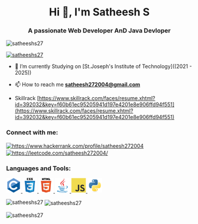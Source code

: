 <h1 align="center">Hi 👋, I'm Satheesh S</h1>
<h3 align="center">A passionate Web Developer AnD Java Devloper</h3>

<p align="left"> <img src="https://komarev.com/ghpvc/?username=satheeshs27&label=Profile%20views&color=0e75b6&style=flat" alt="satheeshs27" /> </p>

<p align="left"> <a href="https://github.com/ryo-ma/github-profile-trophy"><img src="https://github-profile-trophy.vercel.app/?username=satheeshs27" alt="satheeshs27" /></a> </p>

- 🔭 I’m currently Studying on [St.Joseph's Institute of Technology]((2021 - 2025))

- 📫 How to reach me **satheesh272004@gmail.com**

- Skillrack [https://www.skillrack.com/faces/resume.xhtml?id=392032&key=f60b61ec95205941d197e4201e8e906ffd94f551](https://www.skillrack.com/faces/resume.xhtml?id=392032&key=f60b61ec95205941d197e4201e8e906ffd94f551)

<h3 align="left">Connect with me:</h3>
<p align="left">
<a href="https://www.hackerrank.com/https://www.hackerrank.com/profile/satheesh272004" target="blank"><img align="center" src="https://raw.githubusercontent.com/rahuldkjain/github-profile-readme-generator/master/src/images/icons/Social/hackerrank.svg" alt="https://www.hackerrank.com/profile/satheesh272004" height="30" width="40" /></a>
<a href="https://www.leetcode.com/https://leetcode.com/satheesh272004/" target="blank"><img align="center" src="https://raw.githubusercontent.com/rahuldkjain/github-profile-readme-generator/master/src/images/icons/Social/leet-code.svg" alt="https://leetcode.com/satheesh272004/" height="30" width="40" /></a>
</p>

<h3 align="left">Languages and Tools:</h3>
<p align="left"> <a href="https://www.cprogramming.com/" target="_blank" rel="noreferrer"> <img src="https://raw.githubusercontent.com/devicons/devicon/master/icons/c/c-original.svg" alt="c" width="40" height="40"/> </a> <a href="https://www.w3schools.com/css/" target="_blank" rel="noreferrer"> <img src="https://raw.githubusercontent.com/devicons/devicon/master/icons/css3/css3-original-wordmark.svg" alt="css3" width="40" height="40"/> </a> <a href="https://www.w3.org/html/" target="_blank" rel="noreferrer"> <img src="https://raw.githubusercontent.com/devicons/devicon/master/icons/html5/html5-original-wordmark.svg" alt="html5" width="40" height="40"/> </a> <a href="https://www.java.com" target="_blank" rel="noreferrer"> <img src="https://raw.githubusercontent.com/devicons/devicon/master/icons/java/java-original.svg" alt="java" width="40" height="40"/> </a> <a href="https://developer.mozilla.org/en-US/docs/Web/JavaScript" target="_blank" rel="noreferrer"> <img src="https://raw.githubusercontent.com/devicons/devicon/master/icons/javascript/javascript-original.svg" alt="javascript" width="40" height="40"/> </a> <a href="https://www.python.org" target="_blank" rel="noreferrer"> <img src="https://raw.githubusercontent.com/devicons/devicon/master/icons/python/python-original.svg" alt="python" width="40" height="40"/> </a> </p>

<p><img align="left" src="https://github-readme-stats.vercel.app/api/top-langs?username=satheeshs27&show_icons=true&locale=en&layout=compact" alt="satheeshs27" /></p>

<p>&nbsp;<img align="center" src="https://github-readme-stats.vercel.app/api?username=satheeshs27&show_icons=true&locale=en" alt="satheeshs27" /></p>

<p><img align="center" src="https://github-readme-streak-stats.herokuapp.com/?user=satheeshs27&" alt="satheeshs27" /></p>
